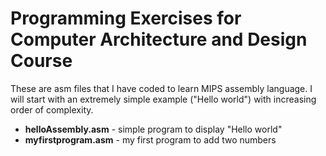 # Programming Exercises for Computer Architecture and Design Course

These are asm files that I have coded to learn MIPS assembly language. I will start with an extremely simple example ("Hello world") with increasing order of complexity.

- **helloAssembly.asm** - simple program to display "Hello world"
- **myfirstprogram.asm** - my first program to add two numbers
